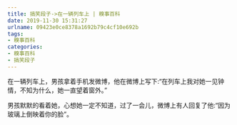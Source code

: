 ```yaml
---
title: 搞笑段子->在一辆列车上 | 糗事百科
date: 2019-11-30 15:31:27
urlname: 09423e0ce8378a1692b79c4cf10e692b
tags: 
- 糗事百科
categories:
- 糗事百科
- 搞笑段子
---
```

在一辆列车上，男孩拿着手机发微博，他在微博上写下:“在列车上我对她一见钟情，不知为什么，她一直望着窗外。”

男孩默默的看着她，心想她一定不知道，过了一会儿，微博上有人回复了他:“因为玻璃上倒映着你的脸”。


